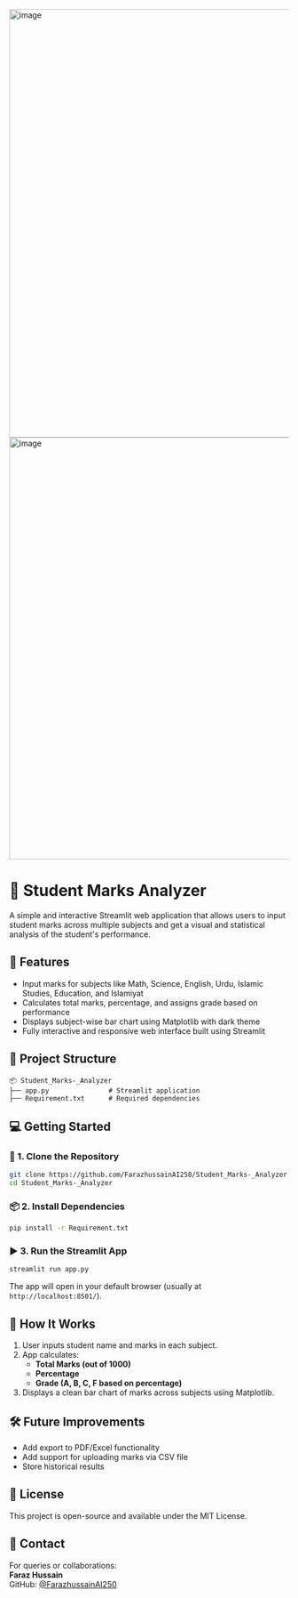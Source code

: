 <img width="1600" height="770" alt="image" src="https://github.com/user-attachments/assets/8e410df8-4b3f-42fa-9ffd-b52bc8ef50f5" />
<img width="1600" height="759" alt="image" src="https://github.com/user-attachments/assets/e1b20673-070d-48ec-9407-3eefaae57d23" />

# 📘 Student Marks Analyzer

A simple and interactive Streamlit web application that allows users to input student marks across multiple subjects and get a visual and statistical analysis of the student's performance.

## 🚀 Features

- Input marks for subjects like Math, Science, English, Urdu, Islamic Studies, Education, and Islamiyat
- Calculates total marks, percentage, and assigns grade based on performance
- Displays subject-wise bar chart using Matplotlib with dark theme
- Fully interactive and responsive web interface built using Streamlit

## 📁 Project Structure

```
📦 Student_Marks-_Analyzer
├── app.py               # Streamlit application
├── Requirement.txt      # Required dependencies
```

## 💻 Getting Started

### 🔧 1. Clone the Repository

```bash
git clone https://github.com/FarazhussainAI250/Student_Marks-_Analyzer.git
cd Student_Marks-_Analyzer
```

### 📦 2. Install Dependencies

```bash
pip install -r Requirement.txt
```

### ▶️ 3. Run the Streamlit App

```bash
streamlit run app.py
```

The app will open in your default browser (usually at `http://localhost:8501/`).

## 🧮 How It Works

1. User inputs student name and marks in each subject.
2. App calculates:
   - **Total Marks (out of 1000)**
   - **Percentage**
   - **Grade (A, B, C, F based on percentage)**
3. Displays a clean bar chart of marks across subjects using Matplotlib.

## 🛠️ Future Improvements

- Add export to PDF/Excel functionality
- Add support for uploading marks via CSV file
- Store historical results

## 🧾 License

This project is open-source and available under the MIT License.

## 🙋 Contact

For queries or collaborations:  
**Faraz Hussain**  
GitHub: [@FarazhussainAI250](https://github.com/FarazhussainAI250)
